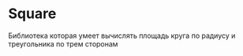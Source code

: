 # Square
Библиотека которая умеет вычислять площадь круга по радиусу и треугольника по трем сторонам
